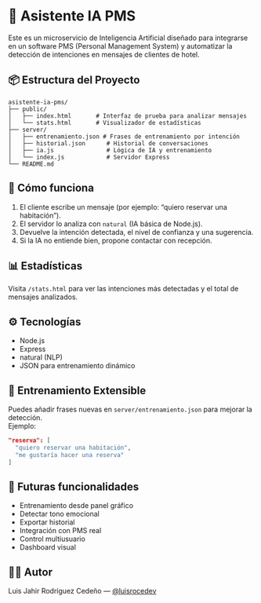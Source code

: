 # 🧠 Asistente IA PMS

Este es un microservicio de Inteligencia Artificial diseñado para integrarse en un software PMS (Personal Management System) y automatizar la detección de intenciones en mensajes de clientes de hotel.

## 📦 Estructura del Proyecto

```
asistente-ia-pms/
├── public/
│   ├── index.html       # Interfaz de prueba para analizar mensajes
│   └── stats.html       # Visualizador de estadísticas
├── server/
│   ├── entrenamiento.json # Frases de entrenamiento por intención
│   ├── historial.json      # Historial de conversaciones
│   ├── ia.js               # Lógica de IA y entrenamiento
│   └── index.js            # Servidor Express
└── README.md
```

## 🚀 Cómo funciona

1. El cliente escribe un mensaje (por ejemplo: “quiero reservar una habitación”).
2. El servidor lo analiza con `natural` (IA básica de Node.js).
3. Devuelve la intención detectada, el nivel de confianza y una sugerencia.
4. Si la IA no entiende bien, propone contactar con recepción.

## 📊 Estadísticas

Visita `/stats.html` para ver las intenciones más detectadas y el total de mensajes analizados.

## ⚙️ Tecnologías

- Node.js
- Express
- natural (NLP)
- JSON para entrenamiento dinámico

## 🧠 Entrenamiento Extensible

Puedes añadir frases nuevas en `server/entrenamiento.json` para mejorar la detección.  
Ejemplo:

```json
"reserva": [
  "quiero reservar una habitación",
  "me gustaría hacer una reserva"
]
```

## 🔐 Futuras funcionalidades

- Entrenamiento desde panel gráfico
- Detectar tono emocional
- Exportar historial
- Integración con PMS real
- Control multiusuario
- Dashboard visual

## 👨‍💻 Autor

Luis Jahir Rodríguez Cedeño — [@luisrocedev](https://github.com/luisrocedev)
